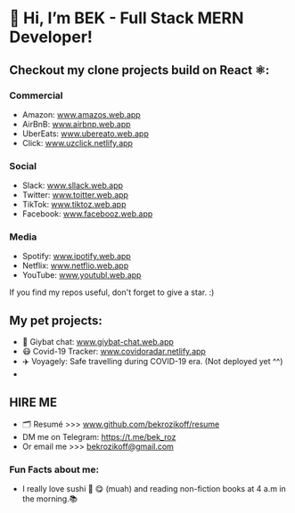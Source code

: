 # 👋 Hi, I’m BEK - Full Stack MERN Developer!
 
## Checkout my clone projects build on React ⚛️:

### Commercial

- Amazon: www.amazos.web.app
- AirBnB: www.airbnp.web.app
- UberEats: www.ubereato.web.app
- Click: www.uzclick.netlify.app

### Social

- Slack:  www.sllack.web.app
- Twitter: www.toitter.web.app
- TikTok: www.tiktoz.web.app
- Facebook: www.facebooz.web.app

### Media

- Spotify: www.ipotify.web.app
- Netflix: www.netflio.web.app
- YouTube: www.youtubl.web.app
 
If you find my repos useful, don't forget to give a star. :)

## My pet projects:
- 💬 Giybat chat: www.giybat-chat.web.app
- 😷 Covid-19 Tracker: www.covidoradar.netlify.app
- ✈️ Voyagely: Safe travelling during COVID-19 era. (Not deployed yet ^^)
- 
  
## HIRE ME  
- 🗂 Resumé >>> www.github.com/bekrozikoff/resume
- DM me on Telegram: https://t.me/bek_roz
- Or email me >>>  bekrozikoff@gmail.com 

### Fun Facts about me:

- I really love sushi 🍣 😋 (muah) and reading non-fiction books at 4 a.m in the morning.📚
<!---
bekrozikoff/bekrozikoff is a ✨ special ✨ repository because its `README.md` (this file) appears on your GitHub profile.
You can click the Preview link to take a look at your changes.
--->
